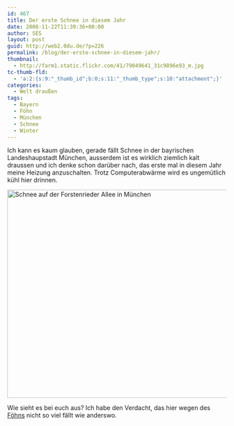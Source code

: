 ```yaml
---
id: 467
title: Der erste Schnee in diesem Jahr
date: 2008-11-22T11:39:36+00:00
author: SES
layout: post
guid: http://web2.0du.de/?p=226
permalink: /blog/der-erste-schnee-in-diesem-jahr/
thumbnail:
  - http://farm1.static.flickr.com/41/79049641_31c9896e93_m.jpg
tc-thumb-fld:
  - 'a:2:{s:9:"_thumb_id";b:0;s:11:"_thumb_type";s:10:"attachment";}'
categories:
  - Welt draußen
tags:
  - Bayern
  - Föhn
  - München
  - Schnee
  - Winter
---
```

Ich kann es kaum glauben, gerade fällt Schnee in der bayrischen Landeshaupstadt München, ausserdem ist es wirklich ziemlich kalt draussen und ich denke schon darüber nach, das erste mal in diesem Jahr meine Heizung anzuschalten. Trotz Computerabwärme wird es ungemütlich kühl hier drinnen.

<img loading="lazy" title="Schnee auf der Forstenrieder Allee in München" src="http://webdude.cachefly.net/images/uploads/landscape/221108_schnee.png" alt="Schnee auf der Forstenrieder Allee in München" width="606" height="477" /> 

Wie sieht es bei euch aus? Ich habe den Verdacht, das hier wegen des [Föhns](http://de.wikipedia.org/wiki/F%C3%B6hn) nicht so viel fällt wie anderswo.